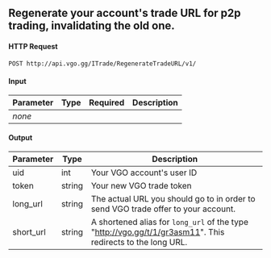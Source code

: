 ## Regenerate your account's trade URL for p2p trading, invalidating the old one.

#### HTTP Request

`POST http://api.vgo.gg/ITrade/RegenerateTradeURL/v1/`

#### Input

Parameter | Type | Required   | Description
--------- | -----| :--------: | -----------
_none_ | | | 
    
#### Output

Parameter | Type | Description
--------- | -----| -------- 
uid       | int    | Your VGO account's user ID
token     | string | Your new VGO trade token
long_url  | string | The actual URL you should go to in order to send VGO trade offer to your account.
short_url | string | A shortened alias for `long_url` of the type "http://vgo.gg/t/1/gr3asm11". This redirects to the long URL. 

